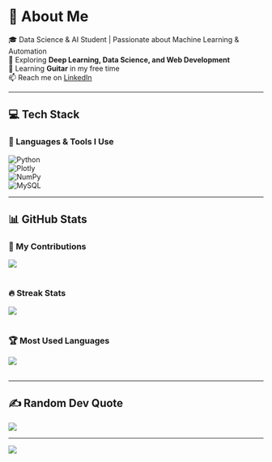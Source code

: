 # 💫 About Me  
🎓 Data Science & AI Student | Passionate about Machine Learning & Automation  
🔎 Exploring **Deep Learning, Data Science, and Web Development**  
🎸 Learning **Guitar** in my free time  
📫 Reach me on [LinkedIn](your-linkedin-profile)  

---

## 💻 Tech Stack  
### 🧠 Languages & Tools I Use  
![Python](https://img.shields.io/badge/python-3670A0?style=for-the-badge&logo=python&logoColor=ffdd54)  
![Plotly](https://img.shields.io/badge/Plotly-%233F4F75.svg?style=for-the-badge&logo=plotly&logoColor=white)  
![NumPy](https://img.shields.io/badge/numpy-%23013243.svg?style=for-the-badge&logo=numpy&logoColor=white)  
![MySQL](https://img.shields.io/badge/mysql-%2300f.svg?style=for-the-badge&logo=mysql&logoColor=white)  

---

## 📊 GitHub Stats  
### 🚀 My Contributions  
![](https://github-readme-stats.vercel.app/api?username=j-mathewxz&theme=dark&hide_border=true&include_all_commits=false&count_private=true)  
<br/>

### 🔥 Streak Stats  
![](https://github-readme-streak-stats.herokuapp.com/?user=j-mathewxz&theme=dark&hide_border=true)  
<br/>

### 🏆 Most Used Languages  
![](https://github-readme-stats.vercel.app/api/top-langs/?username=j-mathewxz&theme=dark&hide_border=true&include_all_commits=false&count_private=true&layout=compact)  
<br/>

---

## ✍️ Random Dev Quote  
![](https://quotes-github-readme.vercel.app/api?type=horizontal&theme=radical)  

---

[![](https://visitcount.itsvg.in/api?id=j-mathewxz&icon=0&color=0)](https://visitcount.itsvg.in)
